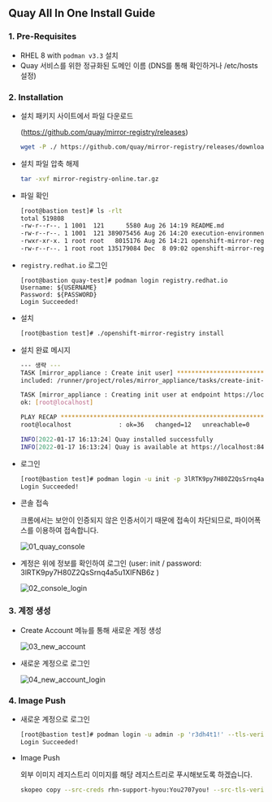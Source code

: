 ## Quay All In One Install Guide

### 1. Pre-Requisites

- RHEL 8 with `podman v3.3` 설치
- Quay 서비스를 위한 정규화된 도메인 이름 (DNS를 통해 확인하거나 /etc/hosts 설정)



### 2. Installation

- 설치 패키지 사이트에서 파일 다운로드 

  (https://github.com/quay/mirror-registry/releases)

  ```bash
  wget -P ./ https://github.com/quay/mirror-registry/releases/download/v0.1.4/openshift-mirror-registry-online.tar.gz
  ```

- 설치 파일 압축 해제

  ```bash
  tar -xvf mirror-registry-online.tar.gz
  ```

- 파일 확인

  ```bash
  [root@bastion test]# ls -rlt
  total 519808
  -rw-r--r--. 1 1001  121      5580 Aug 26 14:19 README.md
  -rw-r--r--. 1 1001  121 389075456 Aug 26 14:20 execution-environment.tar
  -rwxr-xr-x. 1 root root   8015176 Aug 26 14:21 openshift-mirror-registry
  -rw-r--r--. 1 root root 135179084 Dec  8 09:02 openshift-mirror-registry-online.tar.gz
  ```

- `registry.redhat.io` 로그인

  ```bsh
  [root@bastion quay-test]# podman login registry.redhat.io
  Username: ${USERNAME}
  Password: ${PASSWORD}
  Login Succeeded!
  ```

- 설치

  ```bash
  [root@bastion test]# ./openshift-mirror-registry install
  ```

- 설치 완료 메시지

  ```bash
  --- 생략 ---
  TASK [mirror_appliance : Create init user] **********************************************************************************************
  included: /runner/project/roles/mirror_appliance/tasks/create-init-user.yaml for root@localhost
  
  TASK [mirror_appliance : Creating init user at endpoint https://localhost:8443/api/v1/user/initialize] **********************************
  ok: [root@localhost]
  
  PLAY RECAP ******************************************************************************************************************************
  root@localhost             : ok=36   changed=12   unreachable=0    failed=0    skipped=4    rescued=0    ignored=0
  
  INFO[2022-01-17 16:13:24] Quay installed successfully
  INFO[2022-01-17 16:13:24] Quay is available at https://localhost:8443 with credentials (init, 3lRTK9py7H80Z2QsSrnq4a5u1XIFNB6z)
  ```

- 로그인

  ```bash
  [root@bastion test]# podman login -u init -p 3lRTK9py7H80Z2QsSrnq4a5u1XIFNB6z --tls-verify=false 10.76.168.60:8443
  Login Succeeded!
  ```

- 콘솔 접속

  크롬에서는 보안이 인증되지 않은 인증서이기 때문에 접속이 차단되므로, 파이어폭스를 이용하여 접속합니다.

  ![01_quay_console](C:\Works\01_자료\01_OCP\05_OCP_Demo_hyou\openshift-mirror-registry-all-in-one\01_quay_console.png)

- 계정은 위에 정보를 확인하여 로그인 (user: init / password: 3lRTK9py7H80Z2QsSrnq4a5u1XIFNB6z )

  ![02_console_login](C:\Works\01_자료\01_OCP\05_OCP_Demo_hyou\openshift-mirror-registry-all-in-one\02_console_login.png)

### 3. 계정 생성

- Create Account 메뉴를 통해 새로운 계정 생성

  ![03_new_account](C:\Works\01_자료\01_OCP\05_OCP_Demo_hyou\openshift-mirror-registry-all-in-one\03_new_account.png)

- 새로운 계정으로 로그인

  ![04_new_account_login](C:\Works\01_자료\01_OCP\05_OCP_Demo_hyou\openshift-mirror-registry-all-in-one\04_new_account_login.png)

### 4. Image Push

- 새로운 계정으로 로그인

  ```bash
  [root@bastion test]# podman login -u admin -p 'r3dh4t1!' --tls-verify=false 10.76.168.60:8443
  Login Succeeded!
  ```

- Image Push

  외부 이미지 레지스트리 이미지를 해당 레지스트리로 푸시해보도록 하겠습니다.

  ```bash
  skopeo copy --src-creds rhn-support-hyou:You2707you! --src-tls-verify=false --dest-creds admin:r3dh4t1! --dest-tls-verify=false docker://registry.redhat.io/rhscl/httpd-24-rhel7:2.4-152 docker://10.76.168.60:8443/repository/admin/test/httpd-24-rhel7:2.4-152
  ```

  

  
